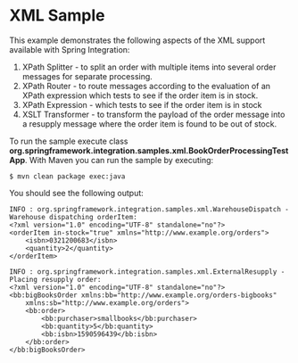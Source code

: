 XML Sample
==========

This example demonstrates the following aspects of the XML support available with Spring Integration:

1. XPath Splitter - to split an order with multiple items into several order messages for separate processing.
2. XPath Router - to route messages according to the evaluation of an XPath expression which tests to see if the order item is in stock.
3. XPath Expression - which tests to see if the order item is in stock
3. XSLT Transformer - to transform the payload of the order message into a resupply message where the order item is found to be out of stock.

To run the sample execute class **org.springframework.integration.samples.xml.BookOrderProcessingTestApp**. With Maven you can run the sample by executing:

    $ mvn clean package exec:java

You should see the following output:

	INFO : org.springframework.integration.samples.xml.WarehouseDispatch - Warehouse dispatching orderItem: 
	<?xml version="1.0" encoding="UTF-8" standalone="no"?>
	<orderItem in-stock="true" xmlns="http://www.example.org/orders">
		<isbn>0321200683</isbn>
		<quantity>2</quantity>
	</orderItem>

	INFO : org.springframework.integration.samples.xml.ExternalResupply - Placing resupply order: 
	<?xml version="1.0" encoding="UTF-8" standalone="no"?>
	<bb:bigBooksOrder xmlns:bb="http://www.example.org/orders-bigbooks"
		xmlns:sb="http://www.example.org/orders">
		<bb:order>
			<bb:purchaser>smallbooks</bb:purchaser>
			<bb:quantity>5</bb:quantity>
			<bb:isbn>1590596439</bb:isbn>
		</bb:order>
	</bb:bigBooksOrder>

